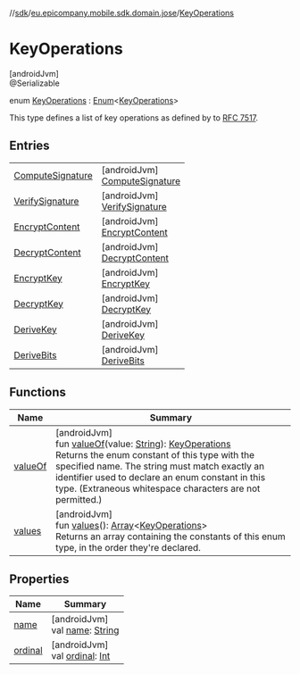 //[sdk](../../../index.md)/[eu.epicompany.mobile.sdk.domain.jose](../index.md)/[KeyOperations](index.md)

# KeyOperations

[androidJvm]\
@Serializable

enum [KeyOperations](index.md) : [Enum](https://kotlinlang.org/api/latest/jvm/stdlib/kotlin/-enum/index.html)&lt;[KeyOperations](index.md)&gt; 

This type defines a list of key operations as defined by to [RFC 7517](https://www.rfc-editor.org/rfc/rfc7517).

## Entries

| | |
|---|---|
| [ComputeSignature](-compute-signature/index.md) | [androidJvm]<br>[ComputeSignature](-compute-signature/index.md) |
| [VerifySignature](-verify-signature/index.md) | [androidJvm]<br>[VerifySignature](-verify-signature/index.md) |
| [EncryptContent](-encrypt-content/index.md) | [androidJvm]<br>[EncryptContent](-encrypt-content/index.md) |
| [DecryptContent](-decrypt-content/index.md) | [androidJvm]<br>[DecryptContent](-decrypt-content/index.md) |
| [EncryptKey](-encrypt-key/index.md) | [androidJvm]<br>[EncryptKey](-encrypt-key/index.md) |
| [DecryptKey](-decrypt-key/index.md) | [androidJvm]<br>[DecryptKey](-decrypt-key/index.md) |
| [DeriveKey](-derive-key/index.md) | [androidJvm]<br>[DeriveKey](-derive-key/index.md) |
| [DeriveBits](-derive-bits/index.md) | [androidJvm]<br>[DeriveBits](-derive-bits/index.md) |

## Functions

| Name | Summary |
|---|---|
| [valueOf](value-of.md) | [androidJvm]<br>fun [valueOf](value-of.md)(value: [String](https://kotlinlang.org/api/latest/jvm/stdlib/kotlin/-string/index.html)): [KeyOperations](index.md)<br>Returns the enum constant of this type with the specified name. The string must match exactly an identifier used to declare an enum constant in this type. (Extraneous whitespace characters are not permitted.) |
| [values](values.md) | [androidJvm]<br>fun [values](values.md)(): [Array](https://kotlinlang.org/api/latest/jvm/stdlib/kotlin/-array/index.html)&lt;[KeyOperations](index.md)&gt;<br>Returns an array containing the constants of this enum type, in the order they're declared. |

## Properties

| Name | Summary |
|---|---|
| [name](../../eu.epicompany.mobile.sdk.network.model.wallet/-payment-means-type-resource/-account/index.md#-372974862%2FProperties%2F462465411) | [androidJvm]<br>val [name](../../eu.epicompany.mobile.sdk.network.model.wallet/-payment-means-type-resource/-account/index.md#-372974862%2FProperties%2F462465411): [String](https://kotlinlang.org/api/latest/jvm/stdlib/kotlin/-string/index.html) |
| [ordinal](../../eu.epicompany.mobile.sdk.network.model.wallet/-payment-means-type-resource/-account/index.md#-739389684%2FProperties%2F462465411) | [androidJvm]<br>val [ordinal](../../eu.epicompany.mobile.sdk.network.model.wallet/-payment-means-type-resource/-account/index.md#-739389684%2FProperties%2F462465411): [Int](https://kotlinlang.org/api/latest/jvm/stdlib/kotlin/-int/index.html) |
